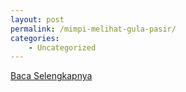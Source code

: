 ```yaml
---
layout: post
permalink: /mimpi-melihat-gula-pasir/
categories:
    - Uncategorized
---
```


[Baca Selengkapnya](/09)